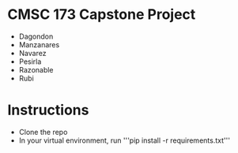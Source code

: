 # CMSC 173 Capstone Project
- Dagondon
- Manzanares
- Navarez
- Pesirla
- Razonable
- Rubi

# Instructions
- Clone the repo
- In your virtual environment, run '''pip install -r requirements.txt'''

